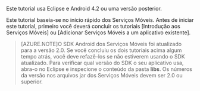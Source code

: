 Este tutorial usa Eclipse e Android 4.2 ou uma versão posterior.

Este tutorial baseia-se no início rápido dos Serviços Móveis. Antes de iniciar este tutorial, primeiro você deverá concluir os tutoriais [Introdução aos Serviços Móveis] ou [Adicionar Serviços Móveis a um aplicativo existente].

>[AZURE.NOTE]O SDK Android dos Serviços Móveis foi atualizado para a versão 2.0. Se você concluiu os dois tutoriais acima algum tempo atrás, você deve refazê-los se não estiverem usando o SDK atualizado. Para verificar qual versão do SDK o seu aplicativo usa, abra-o no Eclipse e inspecione o conteúdo da pasta **libs**. Os números da versão nos arquivos jar dos Serviços Móveis devem ser 2.0 ou superior.

<!---HONumber=July15_HO2-->